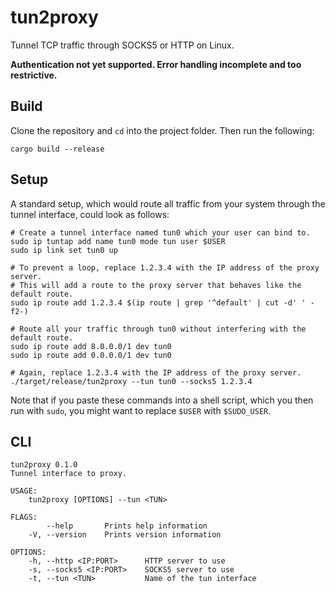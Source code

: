 # tun2proxy
Tunnel TCP traffic through SOCKS5 or HTTP on Linux.

**Authentication not yet supported. Error handling incomplete and too restrictive.**

## Build
Clone the repository and `cd` into the project folder. Then run the following:
```
cargo build --release
```

## Setup
A standard setup, which would route all traffic from your system through the tunnel interface, could look as follows:
```
# Create a tunnel interface named tun0 which your user can bind to.
sudo ip tuntap add name tun0 mode tun user $USER
sudo ip link set tun0 up

# To prevent a loop, replace 1.2.3.4 with the IP address of the proxy server.
# This will add a route to the proxy server that behaves like the default route.
sudo ip route add 1.2.3.4 $(ip route | grep '^default' | cut -d' ' -f2-)

# Route all your traffic through tun0 without interfering with the default route.
sudo ip route add 8.0.0.0/1 dev tun0
sudo ip route add 0.0.0.0/1 dev tun0

# Again, replace 1.2.3.4 with the IP address of the proxy server.
./target/release/tun2proxy --tun tun0 --socks5 1.2.3.4
```

Note that if you paste these commands into a shell script, which you then run with `sudo`, you might want to replace
`$USER` with `$SUDO_USER`.

## CLI
```
tun2proxy 0.1.0
Tunnel interface to proxy.

USAGE:
    tun2proxy [OPTIONS] --tun <TUN>

FLAGS:
        --help       Prints help information
    -V, --version    Prints version information

OPTIONS:
    -h, --http <IP:PORT>      HTTP server to use
    -s, --socks5 <IP:PORT>    SOCKS5 server to use
    -t, --tun <TUN>           Name of the tun interface
```